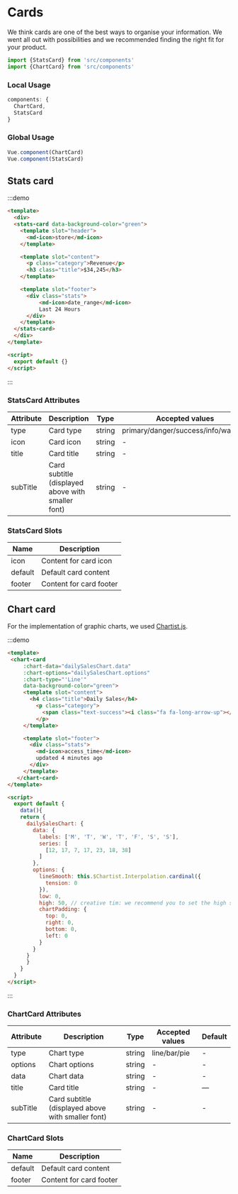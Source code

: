 # Cards

We think cards are one of the best ways to organise your information. We went all out with possibilities and we recommended finding the right fit for your product.


```js
import {StatsCard} from 'src/components'
import {ChartCard} from 'src/components'
```

### Local Usage

```js
components: {
  ChartCard,
  StatsCard
}
```

### Global Usage

```js
Vue.component(ChartCard)
Vue.component(StatsCard)
```

<script>
module.exports = {
  data() {
   return {
    dailySalesChart: {
          data: {
            labels: ['M', 'T', 'W', 'T', 'F', 'S', 'S'],
            series: [
              [12, 17, 7, 17, 23, 18, 38]
            ]
          },
          options: {
            low: 0,
            high: 50, // creative tim: we recommend you to set the high sa the biggest value + something for a better look
            chartPadding: {
              top: 0,
              right: 0,
              bottom: 0,
              left: 0
            }
          }
        }
   }
  }
}
</script>

## Stats card

:::demo
```html
<template>
  <div>
  <stats-card data-background-color="green">
    <template slot="header">
      <md-icon>store</md-icon>
    </template>

    <template slot="content">
      <p class="category">Revenue</p>
      <h3 class="title">$34,245</h3>
    </template>

    <template slot="footer">
      <div class="stats">
          <md-icon>date_range</md-icon>
          Last 24 Hours
      </div>
    </template>
  </stats-card>
  </div>
</template>

<script>
  export default {}
</script>
```
:::

### StatsCard Attributes
| Attribute      | Description    | Type      | Accepted values       | Default   |
|---------- |-------- |---------- |-------------  |-------- |
| type     | Card type   | string  |   primary/danger/success/info/warning        |     primary     |
| icon     | Card icon   | string  |   -        |     -     |
| title     | Card title   | string  |   -        |     —     |
| subTitle     | Card subtitle (displayed above with smaller font)  | string  |      -        |     -     |

### StatsCard Slots
| Name | Description |
|---------- |-------- |
|  icon  | Content for card icon |
|  default  | Default card content |
|  footer  | Content for card footer |


## Chart card

For the implementation of graphic charts, we used [Chartist.js](https://gionkunz.github.io/chartist-js/).

:::demo
```html
<template>
 <chart-card
     :chart-data="dailySalesChart.data"
     :chart-options="dailySalesChart.options"
     :chart-type="'Line'"
     data-background-color="green">
     <template slot="content">
       <h4 class="title">Daily Sales</h4>
         <p class="category">
           <span class="text-success"><i class="fa fa-long-arrow-up"></i> 55% </span> increase in today sales.
         </p>
     </template>

     <template slot="footer">
       <div class="stats">
         <md-icon>access_time</md-icon>
         updated 4 minutes ago
       </div>
     </template>
   </chart-card>
</template>

<script>
  export default {
    data(){
    return {
      dailySalesChart: {
        data: {
          labels: ['M', 'T', 'W', 'T', 'F', 'S', 'S'],
          series: [
            [12, 17, 7, 17, 23, 18, 38]
          ]
        },
        options: {
          lineSmooth: this.$Chartist.Interpolation.cardinal({
            tension: 0
          }),
          low: 0,
          high: 50, // creative tim: we recommend you to set the high sa the biggest value + something for a better look
          chartPadding: {
            top: 0,
            right: 0,
            bottom: 0,
            left: 0
          }
        }
      }
      }
    }
  }
</script>
```
:::

### ChartCard Attributes
| Attribute      | Description    | Type      | Accepted values       | Default   |
|---------- |-------- |---------- |-------------  |-------- |
| type     | Chart type   | string  |   line/bar/pie        |    -     |
| options     | Chart options   | string  |   -        |    -     |
| data     | Chart data   | string  |   -        |    -     |
| title     | Card title   | string  |   -       |     —     |
| subTitle     | Card subtitle (displayed above with smaller font)  | string  |      -        |     -     |

### ChartCard Slots
| Name | Description |
|---------- |-------- |
|  default  | Default card content |
|  footer  | Content for card footer |
